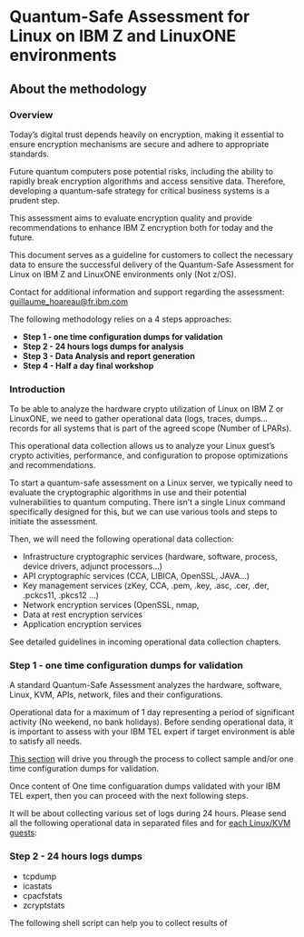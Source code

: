 # Quantum-Safe Assessment for Linux on IBM Z and LinuxONE environments
## About the methodology
### Overview

Today’s digital trust depends heavily on encryption, making it essential to ensure encryption mechanisms are secure and adhere to appropriate standards.

Future quantum computers pose potential risks, including the ability to rapidly break encryption algorithms and access sensitive data. Therefore, developing a quantum-safe strategy for critical business systems is a prudent step.

This assessment aims to evaluate encryption quality and provide recommendations to enhance IBM Z encryption both for today and the future.

This document serves as a guideline for customers to collect the necessary data to ensure the successful delivery of the Quantum-Safe Assessment for Linux on IBM Z and LinuxONE environments only (Not z/OS).

Contact for additional information and support regarding the assessment: guillaume_hoareau@fr.ibm.com

The following methodology relies on a 4 steps approaches:
* **Step 1 - one time configuration dumps for validation**
* **Step 2 - 24 hours logs dumps for analysis**
* **Step 3 - Data Analysis and report generation**
* **Step 4 - Half a day final workshop**

### Introduction
To be able to analyze the hardware crypto utilization of Linux on IBM Z or LinuxONE, we need to gather operational data (logs, traces, dumps…  records for all systems that is part of the agreed scope (Number of LPARs).

This operational data collection allows us to analyze your Linux guest’s crypto activities, performance, and configuration to propose optimizations and recommendations.

To start a quantum-safe assessment on a Linux server, we typically need to evaluate the cryptographic algorithms in use and their potential vulnerabilities to quantum computing. There isn’t a single Linux command specifically designed for this, but we can use various tools and steps to initiate the assessment.

Then, we will need the following operational data collection:
  -	Infrastructure cryptographic services (hardware, software, process, device drivers, adjunct processors...)
  -	API cryptographic services (CCA, LIBICA, OpenSSL, JAVA...)
  -	Key management services (zKey, CCA, .pem, .key, .asc, .cer, .der, .pckcs11, .pkcs12 ...)
  -	Network encryption services (OpenSSL, nmap, 
  -	Data at rest encryption services
  -	Application encryption services

See detailed guidelines in incoming operational data collection chapters.

### Step 1 - one time configuration dumps for validation

A standard Quantum-Safe Assessment analyzes the hardware, software, Linux, KVM, APIs, network, files and their configurations. 

Operational data for a maximum of 1 day representing a period of significant activity (No weekend, no bank holidays). Before sending operational data, it is important to assess with your IBM TEL expert if target environment is able to satisfy all needs.

[This section](https://github.com/guikarai/QSA-LinuxONE/blob/main/sample-data-collection) will drive you through the process to collect sample and/or one time configuration dumps for validation. 

Once content of One time configuaration dumps validated with your IBM TEL expert, then you can proceed with the next following steps.

It will be about collecting various set of logs during 24 hours. 
Please send all the following operational data in separated files and for <ins>each Linux/KVM guests</ins>:

### Step 2 - 24 hours logs dumps
  -	tcpdump
  -	icastats
  -	cpacfstats
  -	zcryptstats 

The following shell script can help you to collect results of
